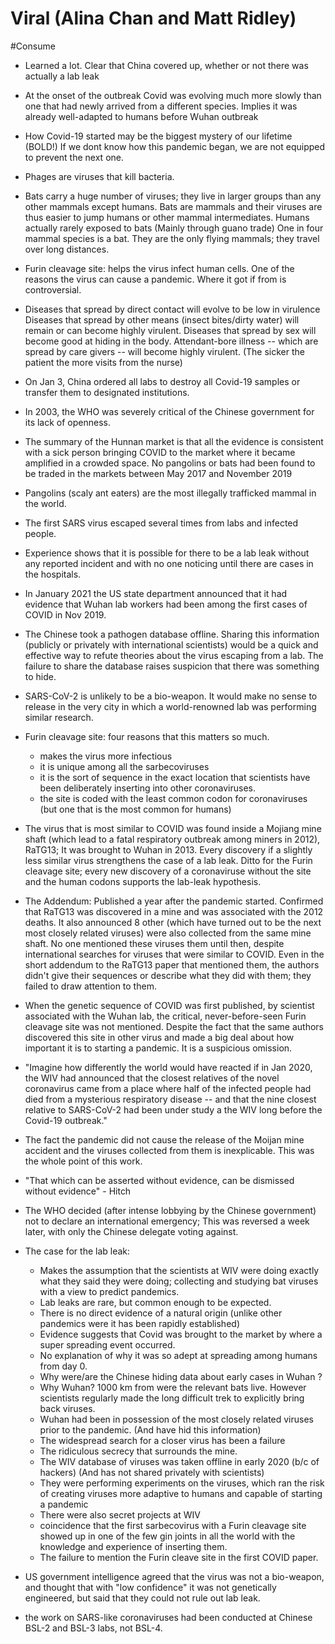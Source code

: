 # Viral (Alina Chan and Matt Ridley)

#Consume

- Learned a lot.  Clear that China covered up, whether or not there was actually a lab leak
 
- At the onset of the outbreak Covid was evolving much more slowly than one that had newly arrived from a different species. Implies it was already well-adapted to humans before Wuhan outbreak

- How Covid-19 started may be the biggest mystery of our lifetime (BOLD!) If we dont know how this pandemic began, we are not equipped to prevent the next one.

- Phages are viruses that kill bacteria.

- Bats carry a huge number of viruses; they live in larger groups than any other mammals except humans.
  Bats are mammals and their viruses are thus easier to jump humans or other mammal intermediates.
  Humans actually rarely exposed to bats (Mainly through guano trade)
  One in four mammal species is a bat.
  They are the only flying mammals; they travel over long distances.
 

- Furin cleavage site: helps the virus infect human cells. One of the reasons the virus can cause a pandemic. Where it got if from is controversial.

- Diseases that spread by direct contact will evolve to be low in virulence
  Diseases that spread by other means (insect bites/dirty water) will remain or can become highly virulent.
  Diseases that spread by sex will become good at hiding in the body.
  Attendant-bore illness --  which are spread by care givers -- will become highly virulent. (The sicker the patient the more visits from the nurse)

- On Jan 3, China ordered all labs to destroy all Covid-19 samples or transfer them to designated institutions.

- In 2003, the WHO was severely critical of the Chinese government for its lack of openness.

- The summary of the Hunnan market is that all the evidence is consistent with a sick person bringing COVID to the market where it became amplified in a crowded space.
   No pangolins or bats had been found to be traded in the markets between May 2017 and November 2019

- Pangolins (scaly ant eaters) are the most illegally trafficked mammal in the world.

- The first SARS virus escaped several times from labs and infected people.

- Experience shows that it is possible for there to be a lab leak without any reported incident and with no one noticing until there are cases in the hospitals.

- In January 2021 the US state department announced that it had evidence that Wuhan lab workers had been among the first cases of COVID in Nov 2019.

- The Chinese took a pathogen database offline. Sharing this information (publicly or privately with international scientists) would be a quick and effective way to refute theories about the virus escaping from a lab. The failure to share the database raises suspicion that there was something to hide.

- SARS-CoV-2 is unlikely to be a bio-weapon. It would make no sense to release in the very city in which a world-renowned lab was performing similar research.

- Furin cleavage site: four reasons that this matters so much.
  - makes the virus more infectious
  - it is unique among all the sarbecoviruses
  - it is the sort of sequence in the exact location that scientists have been deliberately inserting into other coronaviruses.
  - the site is coded with the least common codon for coronaviruses (but one that is the most common for humans)

- The virus that is most similar to COVID was found inside a Mojiang mine shaft (which lead to a fatal respiratory outbreak among miners in 2012), RaTG13; It was brought to Wuhan in 2013.
  Every discovery if a slightly less similar virus strengthens the case of a lab leak. Ditto for the Furin cleavage site; every new discovery of a coronaviruse without the site and the human codons supports the lab-leak hypothesis.

- The Addendum: Published a year after the pandemic started.  Confirmed that RaTG13 was discovered in a mine and was associated with the 2012 deaths. 
  It also announced 8 other (which have turned out to be the next most closely related viruses) were also collected from the same mine shaft.
  No one mentioned these viruses them until then, despite international searches for viruses that were similar to COVID.
  Even in the short addendum to the RaTG13 paper that mentioned them, the authors didn't give their sequences or describe what they did with them; they failed to draw attention to them.

- When the genetic sequence of COVID was first published, by scientist associated with the Wuhan lab, the critical, never-before-seen Furin cleavage site was not mentioned.
  Despite the fact that the same authors discovered this site in other virus and made a big deal about how important it is to starting a pandemic.
  It is a suspicious omission.

- "Imagine how differently the world would have reacted if in Jan 2020, the WIV had announced that the closest relatives of the novel coronavirus came from a place where half of the infected people had died from a mysterious respiratory disease -- and that the nine closest relative to SARS-CoV-2 had been under study a the WIV long before the Covid-19 outbreak."

- The fact the pandemic did not cause the release of the Moijan mine accident and the viruses collected from them is inexplicable. This was the whole point of this work.

- "That which can be asserted without evidence, can be dismissed without evidence" - Hitch

- The WHO decided (after intense lobbying by the Chinese government) not to declare an international emergency; This was reversed a week later, with only the Chinese delegate voting against.

- The case for the lab leak:
   - Makes the assumption that the scientists at WIV were doing exactly what they said they were doing; collecting and studying bat viruses with a view to predict pandemics.
   - Lab leaks are rare, but common enough to be expected.
   - There is no direct evidence of a natural origin (unlike other pandemics were it has been rapidly established)
   - Evidence suggests that Covid was brought to the market by where a super spreading event occurred.
   - No explanation of why it was so adept at spreading among humans from day 0.
   - Why were/are the Chinese hiding data about early cases in Wuhan ?
   - Why Wuhan? 1000 km from were the relevant bats live. However scientists regularly made the long difficult trek to explicitly bring back viruses.
   - Wuhan had been in possession of the most closely related viruses prior to the pandemic. (And have hid this information)
   - The widespread search for a closer virus has been a failure
   - The ridiculous secrecy that surrounds the mine.
   - The WIV database of viruses was taken offline in early 2020 (b/c of hackers) (And has not shared privately with scientists)
   - They were performing experiments on the viruses, which ran the risk of creating viruses more adaptive to humans and capable of starting a pandemic
   - There were also secret projects at WIV
   - coincidence that the first sarbecovirus with a Furin cleavage site showed up in one of the few gin joints in all the world with the knowledge and experience of inserting them.
   - The failure to mention the Furin cleave site in the first COVID paper.


- US government intelligence agreed that the virus was not a bio-weapon, and thought that with "low confidence" it was not genetically engineered, but said that they could not rule out lab leak.

- the work on SARS-like coronaviruses had been conducted at Chinese BSL-2 and BSL-3 labs, not BSL-4.